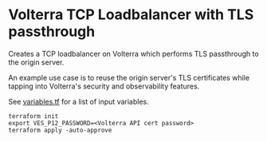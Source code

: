 # Volterra TCP Loadbalancer with TLS passthrough

Creates a TCP loadbalancer on Volterra which performs TLS passthrough to the origin server.

An example use case is to reuse the origin server's TLS certificates while tapping into Volterra's security and observability features.

See [variables.tf](./variables.tf) for a list of input variables.

```
terraform init
export VES_P12_PASSWORD=<Volterra API cert password>
terraform apply -auto-approve
```
